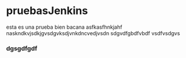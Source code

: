 # pruebasJenkins

esta es una prueba bien bacana asfkasfhnkjahf
naskndkvjsdkjgvsdgvksdjvnkdncvedjvsdn
sdgvdfgbdfvbdf
vsdfvsdgvs

### dgsgdfgdf
